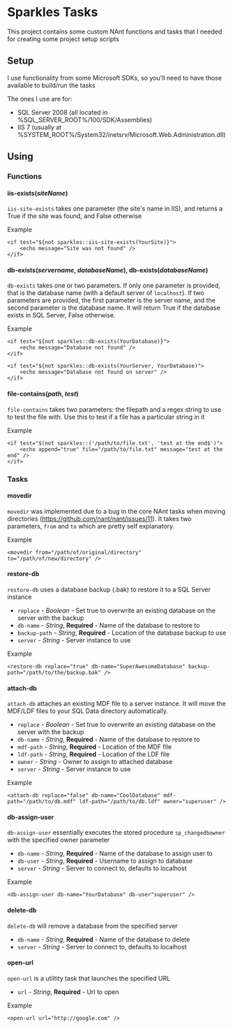 Sparkles Tasks
==============

This project contains some custom NAnt functions and tasks that I needed for creating some project setup scripts

Setup
-----

I use functionality from some Microsoft SDKs, so you'll need to have those available to build/run the tasks

The ones I use are for:

* SQL Server 2008 (all located in %SQL_SERVER_ROOT%/100/SDK/Assemblies)
* IIS 7 (usually at %SYSTEM_ROOT%/System32/inetsrv/Microsoft.Web.Administration.dll)

Using
-----

### Functions

#### iis-exists(*siteName*)

`iis-site-exists` takes one parameter (the site's name in IIS), and returns a True if the site was found, and False otherwise

Example

	<if test="${not sparkles::iis-site-exists(YourSite)}">
		<echo message="Site was not found" />
	</if>

#### db-exists(*servername*, *databaseName*), db-exists(*databaseName*)

`db-exists` takes one or two parameters. If only one parameter is provided, that is the database name (with a default server of `localhost`). 
If two parameters are provided, the first parameter is the server name, and the second parameter is the database name. It will
return True if the database exists in SQL Server, False otherwise.

Example

	<if test="${not sparkles::db-exists(YourDatabase)}">
		<echo message="Database not found" />
	</if>
	
	<if test="${not sparkles::db-exists(YourServer, YourDatabase)">
		<echo message="Database not found on server" />
	</if>

#### file-contains(*path*, *test*)

`file-contains` takes two parameters: the filepath and a regex string to use to test the file with. Use this to test if a file has a particular string in it

Example

	<if test="$(not sparkles::('/path/to/file.txt', 'test at the end$')">
		<echo append="true" file="/path/to/file.txt" message="test at the end" />
	</if>

### Tasks

#### movedir

`movedir` was implemented due to a bug in the core NAnt tasks when moving directories (https://github.com/nant/nant/issues/11). It takes
two parameters, `from` and `to` which are pretty self explanatory.

Example

	<movedir from="/path/of/original/directory" to="/path/of/new/directory" />

#### restore-db

`restore-db` uses a database backup (.bak) to restore it to a SQL Server instance

* `replace` - *Boolean* - Set true to overwrite an existing database on the server with the backup
* `db-name` - *String*, **Required** - Name of the database to restore to
* `backup-path` - *String*, **Required** - Location of the database backup to use
* `server` - *String* - Server instance to use

Example

	<restore-db replace="true" db-name="SuperAwesomeDatabase" backup-path="/path/to/the/backup.bak" />

#### attach-db

`attach-db` attaches an existing MDF file to a server instance. It will move the MDF/LDF files to your SQL Data directory automatically.

* `replace` - *Boolean* - Set true to overwrite an existing database on the server with the backup
* `db-name` - *String*, **Required** - Name of the database to restore to
* `mdf-path` - *String*, **Required** - Location of the MDF file
* `ldf-path` - *String*, **Required** - Location of the LDF file
* `owner` - *String* - Owner to assign to attached database
* `server` - *String* - Server instance to use

Example

	<attach-db replace="false" db-name="CoolDatabase" mdf-path="/path/to/db.mdf" ldf-path="/path/to/db.ldf" owner="superuser" />

#### db-assign-user

`db-assign-user` essentially executes the stored procedure `sp_changedbowner` with the specified owner parameter

* `db-name` - *String*, **Required** - Name of the database to assign user to
* `db-user` - *String*, **Required** - Username to assign to database
* `server` - *String* - Server to connect to, defaults to localhost

Example

	<db-assign-user db-name="YourDatabase" db-user"superuser" />
	
#### delete-db

`delete-db` will remove a database from the specified server

* `db-name` - *String*, **Required** - Name of the database to delete
* `server` - *String* - Server to connect to, defaults to localhost

#### open-url

`open-url` is a utiltity task that launches the specified URL

* `url` - *String*, **Required** - Url to open

Example

	<open-url url="http://google.com" />